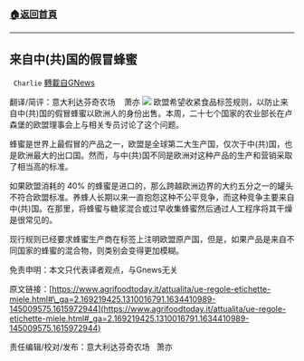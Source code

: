 ###  [:house:返回首頁](https://github.com/ourhimalayas/txt)
---


## 来自中(共)国的假冒蜂蜜
` Charlie` [轉載自GNews](https://gnews.org/zh-hans/1600205/)

翻译/简评：意大利达芬奇农场    萧亦
![](https://assets.gnews.org/wp-content/uploads/2021/10/1017-1-1.jpg)
欧盟希望收紧食品标签规则，以防止来自中(共)国的假冒蜂蜜以欧洲人的身份出售。本周，二十七个国家的农业部长在卢森堡的欧盟理事会上与相关专员讨论了这个问题。

蜂蜜是世界上最假冒的产品之一，欧盟是全球第二大生产国，仅次于中(共)国，也是欧洲最大的出口国。然而，与中(共)国不同是欧洲对这种产品的生产和营销采取了相当高的标准。

如果欧盟消耗的 40% 的蜂蜜是进口的，那么跨越欧洲边界的大约五分之一的罐头不符合欧盟标准。养蜂人长期以来一直抱怨这种不公平竞争，而这种竞争主要来自中(共)国。在那里，将蜂蜜与糖浆混合或过早收集蜂蜜然后通过人工程序将其干燥是很常见的。

现行规则已经要求蜂蜜生产商在标签上注明欧盟原产国，但是，如果产品是来自不同国家的蜂蜜的混合物，则类别会变得更加模糊。

免责申明：本文只代表译者观点，与Gnews无关

原文链接：[https://www.agrifoodtoday.it/attualita/ue-regole-etichette-miele.html#\_ga=2.169219425.1310016791.1634410989-145009575.1615972944](https://www.agrifoodtoday.it/attualita/ue-regole-etichette-miele.html#_ga=2.169219425.1310016791.1634410989-145009575.1615972944)

责任编辑/校对/发布：意大利达芬奇农场   萧亦
